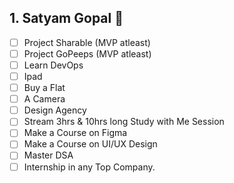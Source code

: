 ## 1. Satyam Gopal 👋
- [ ] Project Sharable (MVP atleast)
- [ ] Project GoPeeps (MVP atleast)
- [ ] Learn DevOps
- [ ] Ipad
- [ ] Buy a Flat
- [ ] A Camera
- [ ] Design Agency
- [ ] Stream 3hrs & 10hrs long Study with Me Session
- [ ] Make a Course on Figma
- [ ] Make a Course on UI/UX Design
- [ ] Master DSA
- [ ] Internship in any Top Company.
